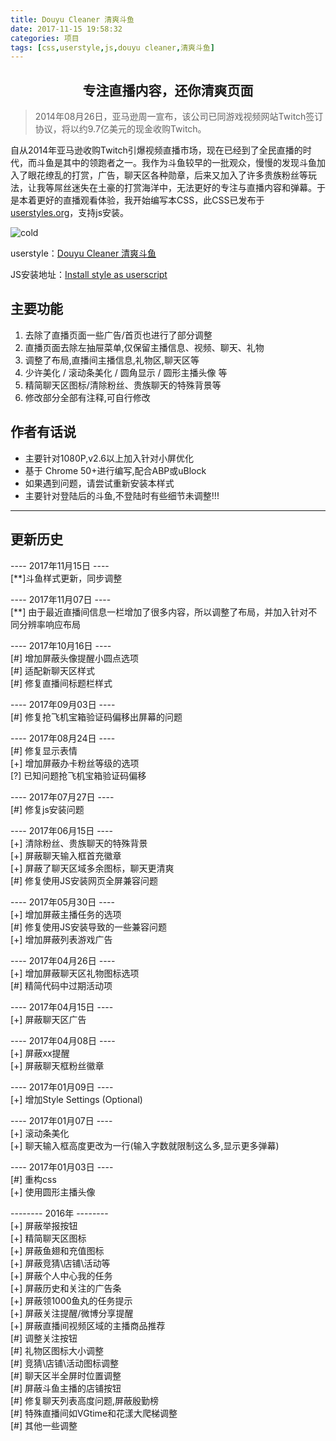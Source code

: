 ```yaml
---
title: Douyu Cleaner 清爽斗鱼
date: 2017-11-15 19:58:32
categories: 项目
tags: [css,userstyle,js,douyu cleaner,清爽斗鱼]
---
```

## <center>专注直播内容，还你清爽页面</center>

> 2014年08月26日，亚马逊周一宣布，该公司已同游戏视频网站Twitch签订协议，将以约9.7亿美元的现金收购Twitch。

自从2014年亚马逊收购Twitch引爆视频直播市场，现在已经到了全民直播的时代，而斗鱼是其中的领跑者之一。我作为斗鱼较早的一批观众，慢慢的发现斗鱼加入了眼花缭乱的打赏，广告，聊天区各种勋章，后来又加入了许多贵族粉丝等玩法，让我等屌丝迷失在土豪的打赏海洋中，无法更好的专注与直播内容和弹幕。于是本着更好的直播观看体验，我开始编写本CSS，此CSS已发布于[userstyles.org](https://userstyles.org/styles/132037/douyu-cleaner)，支持js安装。
<!--more-->

![cold](https://userstyles.org/style_screenshots/132037_after.jpeg)

userstyle：[Douyu Cleaner 清爽斗鱼](https://userstyles.org/styles/132037/douyu-cleaner)

JS安装地址：[Install style as userscript](https://userstyles.org/styles/userjs/132037/douyu-cleaner.user.js)

## 主要功能
1. 去除了直播页面一些广告/首页也进行了部分调整
2. 直播页面去除左抽屉菜单,仅保留主播信息、视频、聊天、礼物
3. 调整了布局,直播间主播信息,礼物区,聊天区等
4. 少许美化 / 滚动条美化 / 圆角显示 / 圆形主播头像 等
5. 精简聊天区图标/清除粉丝、贵族聊天的特殊背景等
6. 修改部分全部有注释,可自行修改

## 作者有话说
* 主要针对1080P,v2.6以上加入针对小屏优化
* 基于 Chrome 50+进行编写,配合ABP或uBlock
* 如果遇到问题，请尝试重新安装本样式
* 主要针对登陆后的斗鱼,不登陆时有些细节未调整!!!

---
## 更新历史

---- 2017年11月15日 ----</br>
[**]斗鱼样式更新，同步调整

---- 2017年11月07日 ----</br>
[**] 由于最近直播间信息一栏增加了很多内容，所以调整了布局，并加入针对不同分辨率响应布局

---- 2017年10月16日 ----</br>
[#] 增加屏蔽头像提醒小圆点选项</br>
[#] 适配新聊天区样式</br>
[#] 修复直播间标题栏样式</br>

---- 2017年09月03日 ----</br>
[#] 修复抢飞机宝箱验证码偏移出屏幕的问题</br>

---- 2017年08月24日 ----</br>
[#] 修复显示表情</br>
[+] 增加屏蔽办卡粉丝等级的选项</br>
[?] 已知问题抢飞机宝箱验证码偏移</br>

---- 2017年07月27日 ----</br>
[#] 修复js安装问题</br>

---- 2017年06月15日 ----</br>
[+] 清除粉丝、贵族聊天的特殊背景</br>
[+] 屏蔽聊天输入框首充徽章</br>
[+] 屏蔽了聊天区域多余图标，聊天更清爽</br>
[#] 修复使用JS安装网页全屏兼容问题</br>

---- 2017年05月30日 ----</br>
[+] 增加屏蔽主播任务的选项</br>
[#] 修复使用JS安装导致的一些兼容问题</br>
[+] 增加屏蔽列表游戏广告</br>

---- 2017年04月26日 ----</br>
[+] 增加屏蔽聊天区礼物图标选项</br>
[#] 精简代码中过期活动项</br>

---- 2017年04月15日 ----</br>
[+] 屏蔽聊天区广告</br>

---- 2017年04月08日 ----</br>
[+] 屏蔽xx提醒</br>
[+] 屏蔽聊天框粉丝徽章</br>

---- 2017年01月09日 ----</br>
[+] 增加Style Settings (Optional)</br>

---- 2017年01月07日 ----</br>
[+] 滚动条美化</br>
[+] 聊天输入框高度更改为一行(输入字数就限制这么多,显示更多弹幕)

---- 2017年01月03日 ----</br>
[#] 重构css</br>
[+] 使用圆形主播头像</br>

-------- 2016年 --------</br>
[+] 屏蔽举报按钮</br>
[+] 精简聊天区图标</br>
[+] 屏蔽鱼翅和充值图标</br>
[+] 屏蔽竞猜\店铺\活动等</br>
[+] 屏蔽个人中心我的任务</br>
[+] 屏蔽历史和关注的广告条</br>
[+] 屏蔽领1000鱼丸的任务提示</br>
[+] 屏蔽关注提醒/微博分享提醒</br>
[+] 屏蔽直播间视频区域的主播商品推荐</br>
[#] 调整关注按钮</br>
[#] 礼物区图标大小调整</br>
[#] 竞猜\店铺\活动图标调整</br>
[#] 聊天区半全屏时位置调整</br>
[#] 屏蔽斗鱼主播的店铺按钮</br>
[#] 修复聊天列表高度问题,屏蔽殷勤榜</br>
[#] 特殊直播间如VGtime和花漾大爬梯调整</br>
[#] 其他一些调整